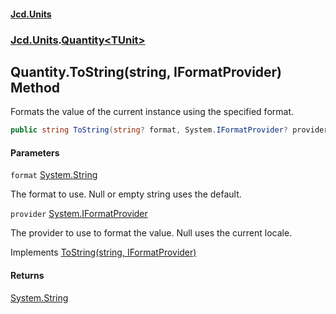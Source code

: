 #### [Jcd.Units](index 'index')

### [Jcd.Units](Jcd.Units 'Jcd.Units').[Quantity&lt;TUnit&gt;](Quantity_TUnit_ 'Jcd.Units.Quantity<TUnit>')

## Quantity<TUnit>.ToString(string, IFormatProvider) Method

Formats the value of the current instance using the specified format.

```csharp
public string ToString(string? format, System.IFormatProvider? provider);
```

#### Parameters

<a name='Jcd.Units.Quantity_TUnit_.ToString(string,System.IFormatProvider).format'></a>

`format` [System.String](https://docs.microsoft.com/en-us/dotnet/api/System.String 'System.String')

The format to use. Null or empty string uses the default.

<a name='Jcd.Units.Quantity_TUnit_.ToString(string,System.IFormatProvider).provider'></a>

`provider` [System.IFormatProvider](https://docs.microsoft.com/en-us/dotnet/api/System.IFormatProvider 'System.IFormatProvider')

The provider to use to format the value. Null uses the current locale.

Implements [ToString(string, IFormatProvider)](https://docs.microsoft.com/en-us/dotnet/api/System.IFormattable.ToString#System_IFormattable_ToString_System_String,System_IFormatProvider_ 'System.IFormattable.ToString(System.String,System.IFormatProvider)')

#### Returns

[System.String](https://docs.microsoft.com/en-us/dotnet/api/System.String 'System.String')